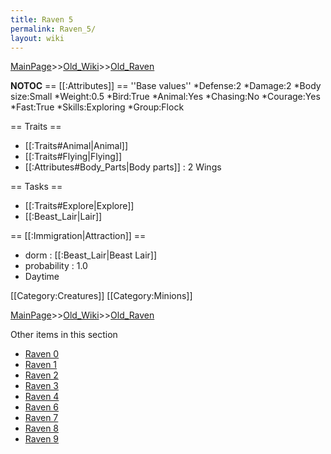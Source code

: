 ```yaml
---
title: Raven 5
permalink: Raven_5/
layout: wiki
---
```


[MainPage](/keeperrl_wiki/ "wikilink")>>[Old_Wiki](/keeperrl_wiki/Old_Wiki "wikilink")>>[Old_Raven](/keeperrl_wiki/Old_Raven "wikilink")

__NOTOC__
== [[:Attributes]] ==
''Base values''
*Defense:2
*Damage:2
*Body size:Small
*Weight:0.5
*Bird:True
*Animal:Yes
*Chasing:No
*Courage:Yes
*Fast:True
*Skills:Exploring
*Group:Flock

== Traits ==
* [[:Traits#Animal|Animal]]
* [[:Traits#Flying|Flying]]
* [[:Attributes#Body_Parts|Body parts]] : 2 Wings

== Tasks ==
* [[:Traits#Explore|Explore]]
* [[:Beast_Lair|Lair]]

== [[:Immigration|Attraction]] ==
* dorm : [[:Beast_Lair|Beast Lair]]
* probability : 1.0
* Daytime

[[Category:Creatures]]
[[Category:Minions]]

[MainPage](/keeperrl_wiki/ "wikilink")>>[Old_Wiki](/keeperrl_wiki/Old_Wiki "wikilink")>>[Old_Raven](/keeperrl_wiki/Old_Raven "wikilink")

Other items in this section
-    [Raven 0](/keeperrl_wiki/Raven_0 "wikilink")
-    [Raven 1](/keeperrl_wiki/Raven_1 "wikilink")
-    [Raven 2](/keeperrl_wiki/Raven_2 "wikilink")
-    [Raven 3](/keeperrl_wiki/Raven_3 "wikilink")
-    [Raven 4](/keeperrl_wiki/Raven_4 "wikilink")
-    [Raven 6](/keeperrl_wiki/Raven_6 "wikilink")
-    [Raven 7](/keeperrl_wiki/Raven_7 "wikilink")
-    [Raven 8](/keeperrl_wiki/Raven_8 "wikilink")
-    [Raven 9](/keeperrl_wiki/Raven_9 "wikilink")
